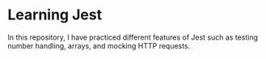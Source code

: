 # Learning Jest

In this repository, I have practiced different features of Jest such as testing number handling, arrays, and mocking HTTP requests.
